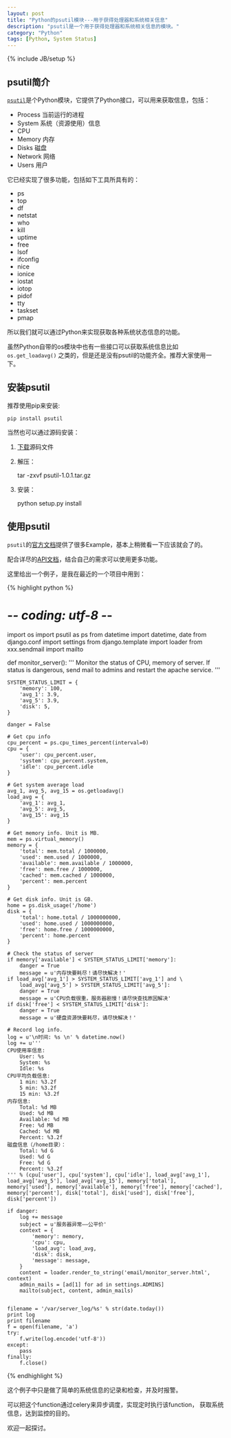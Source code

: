 ```yaml
---
layout: post
title: "Python的psutil模块---用于获得处理器和系统相关信息"
description: "psutil是一个用于获得处理器和系统相关信息的模块。"
category: "Python"
tags: [Python, System Status]
---
```

{% include JB/setup %}

## psutil简介

[`psutil`][1]是个Python模块，它提供了Python接口，可以用来获取信息，包括：

* Process 当前运行的进程
* System 系统（资源使用）信息
* CPU
* Memory 内存
* Disks 磁盘
* Network 网络
* Users 用户

它已经实现了很多功能，包括如下工具所具有的：

* ps
* top
* df
* netstat
* who
* kill
* uptime
* free
* lsof
* ifconfig
* nice
* ionice
* iostat
* iotop
* pidof
* tty
* taskset
* pmap 

所以我们就可以通过Python来实现获取各种系统状态信息的功能。

虽然Python自带的os模块中也有一些接口可以获取系统信息比如`os.get_loadavg()`
之类的，但是还是没有psutil的功能齐全。推荐大家使用一下。

## 安装psutil
推荐使用pip来安装:

    pip install psutil

当然也可以通过源码安装：

1) [下载][2]源码文件

2) 解压：

    tar -zxvf psutil-1.0.1.tar.gz 

3) 安装：
    
    python setup.py install

## 使用psutil
`psutil`的[官方文档][3]提供了很多Example，基本上稍微看一下应该就会了的。

配合详尽的[API文档][4]，结合自己的需求可以使用更多功能。

这里给出一个例子，是我在最近的一个项目中用到：

{% highlight python %}
# -*- coding: utf-8 -*-

import os
import psutil as ps
from datetime import datetime, date
from django.conf import settings
from django.template import loader
from xxx.sendmail import mailto


def monitor_server():
    ''' Monitor the status of CPU, memory of server.
    If status is dangerous, send mail to admins and restart the apache service.
    '''

    SYSTEM_STATUS_LIMIT = {
        'memory': 100,
        'avg_1': 3.9,
        'avg_5': 3.9,
        'disk': 5,
    }

    danger = False

    # Get cpu info
    cpu_percent = ps.cpu_times_percent(interval=0)
    cpu = {
        'user': cpu_percent.user,
        'system': cpu_percent.system,
        'idle': cpu_percent.idle
    }

    # Get system average load
    avg_1, avg_5, avg_15 = os.getloadavg()
    load_avg = {
        'avg_1': avg_1,
        'avg_5': avg_5,
        'avg_15': avg_15
    }

    # Get memory info. Unit is MB.
    mem = ps.virtual_memory()
    memory = {
        'total': mem.total / 1000000,
        'used': mem.used / 1000000,
        'available': mem.available / 1000000,
        'free': mem.free / 1000000,
        'cached': mem.cached / 1000000,
        'percent': mem.percent
    }

    # Get disk info. Unit is GB.
    home = ps.disk_usage('/home')
    disk = {
        'total': home.total / 1000000000,
        'used': home.used / 1000000000,
        'free': home.free / 1000000000,
        'percent': home.percent
    }

    # Check the status of server
    if memory['available'] < SYSTEM_STATUS_LIMIT['memory']:
        danger = True
        message = u'内存快要耗尽！请尽快解决！'
    if load_avg['avg_1'] > SYSTEM_STATUS_LIMIT['avg_1'] and \
        load_avg['avg_5'] > SYSTEM_STATUS_LIMIT['avg_5']:
        danger = True
        message = u'CPU负载很重，服务器剧慢！请尽快查找原因解决'
    if disk['free'] < SYSTEM_STATUS_LIMIT['disk']:
        danger = True
        message = u'硬盘资源快要耗尽，请尽快解决！'

    # Record log info.
    log = u'\n时间: %s \n' % datetime.now()
    log += u'''
    CPU使用率信息:
        User: %s
        System: %s
        Idle: %s
    CPU平均负载信息:
        1 min: %3.2f
        5 min: %3.2f
        15 min: %3.2f
    内存信息:
        Total: %d MB
        Used: %d MB
        Available: %d MB
        Free: %d MB
        Cached: %d MB
        Percent: %3.2f
    磁盘信息（/home目录）：
        Total: %d G
        Used: %d G
        Free: %d G
        Percent: %3.2f
    ''' % (cpu['user'], cpu['system'], cpu['idle'], load_avg['avg_1'], load_avg['avg_5'], load_avg['avg_15'], memory['total'], memory['used'], memory['available'], memory['free'], memory['cached'], memory['percent'], disk['total'], disk['used'], disk['free'], disk['percent'])

    if danger:
        log += message
        subject = u'服务器异常——公平价'
        context = {
            'memory': memory,
            'cpu': cpu,
            'load_avg': load_avg,
            'disk': disk,
            'message': message,
        }
        content = loader.render_to_string('email/monitor_server.html', context)
        admin_mails = [ad[1] for ad in settings.ADMINS]
        mailto(subject, content, admin_mails)


    filename = '/var/server_log/%s' % str(date.today())
    print log
    print filename
    f = open(filename, 'a')
    try:
        f.write(log.encode('utf-8'))
    except:
        pass
    finally:
        f.close()
{% endhighlight %}

这个例子中只是做了简单的系统信息的记录和检查，并及时报警。

可以把这个function通过celery来异步调度，实现定时执行该function，
获取系统信息，达到监控的目的。

欢迎一起探讨。


[1]: http://code.google.com/p/psutil/
[2]: http://code.google.com/p/psutil/downloads/list
[3]: http://code.google.com/p/psutil/
[4]: http://code.google.com/p/psutil/wiki/Documentation
